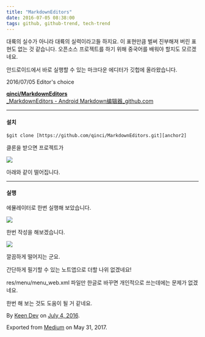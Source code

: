 ```yaml
---
title: "MarkdownEditors"
date: 2016-07-05 08:38:00
tags: github, github-trend, tech-trend 
---
```



대륙의 실수가 아니라 대륙의 실력이라고들 하지요. 이 표현만큼 벌써 진부해져 버린 표현도 없는 것 같습니다. 오픈소스 프로젝트를 하기 위해 중국어를 배워야 할지도 모르겠네요.

안드로이드에서 바로 실행할 수 있는 마크다운 에디터가 깃헙에 올라왔습니다.

2016/07/05 Editor's choice

[**qinci/MarkdownEditors**  
_MarkdownEditors - Android Markdown编辑器_github.com][anchor0][][anchor1]

---

#### 설치
    
    $git clone [https://github.com/qinci/MarkdownEditors.git][anchor2]

클론을 받으면 프로젝트가

![][image0]

아래와 같이 떨어집니다.

---

#### 실행

에뮬레이터로 한번 실행해 보았습니다.

![][image1]

한번 작성을 해보겠습니다.

![][image2]

깔끔하게 떨어지는 군요.

간단하게 필기할 수 있는 노트앱으로 더할 나위 없겠네요!

res/menu/menu\_web.xml 파일만 한글로 바꾸면 개인적으로 쓰는데에는 문제가 없겠네요.

한번 해 보는 것도 도움이 될 거 같네요.

By [Keen Dev][anchor3] on [July 4, 2016][anchor4].

Exported from [Medium][anchor5] on May 31, 2017\.


[anchor0]: https://github.com/qinci/MarkdownEditors "https://github.com/qinci/MarkdownEditors"
[anchor1]: https://github.com/qinci/MarkdownEditors
[anchor2]: https://github.com/qinci/MarkdownEditors.git
[anchor3]: https://medium.com/@keendev
[anchor4]: https://medium.com/p/c174fb4896ff
[anchor5]: https://medium.com


[image0]: /images/1*toXqwBp4lrJjLebGZzpAlg.png
[image1]: /images/1*8ywetXN4vS67IRro5K4Tzg.png
[image2]: /images/1*GsiNKfcWGkD02pm6xC5ChA.gi